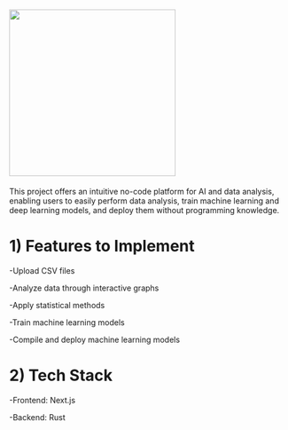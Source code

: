 # <img src="https://github.com/user-attachments/assets/9daa99e6-a400-4032-864a-d76c6548681e" width="300" />

This project offers an intuitive no-code platform for AI and data analysis, enabling users to easily perform data analysis, train machine learning and deep learning models, and deploy them without programming knowledge.


# 1) Features to Implement

-Upload CSV files

-Analyze data through interactive graphs

-Apply statistical methods

-Train machine learning models

-Compile and deploy machine learning models



# 2) Tech Stack

-Frontend: Next.js

-Backend: Rust



